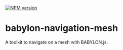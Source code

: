 [![NPM version](https://badge.fury.io/js/babylon-navigation-mesh.png)](http://badge.fury.io/js/babylon-navigation-mesh)
# babylon-navigation-mesh

A toolkit to navigate on a mesh with BABYLON.js.